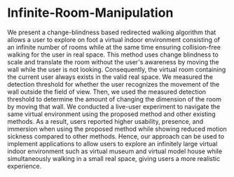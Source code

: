 # Infinite-Room-Manipulation
We present a change-blindness based redirected walking algorithm that allows a user to explore on foot a virtual indoor environment consisting of an infinite number of rooms while at the same time ensuring collision-free walking for the user in real space. This method uses change blindness to scale and translate the room without the user's awareness by moving the wall while the user is not looking. Consequently, the virtual room containing the current user always exists in the valid real space. We measured the detection threshold for whether the user recognizes the movement of the wall outside the field of view. Then, we used the measured detection threshold to determine the amount of changing the dimension of the room by moving that wall. We conducted a live-user experiment to navigate the same virtual environment using the proposed method and other existing methods. As a result, users reported higher usability, presence, and immersion when using the proposed method while showing reduced motion sickness compared to other methods. Hence, our approach can be used to implement applications to allow users to explore an infinitely large virtual indoor environment such as virtual museum and virtual model house while simultaneously walking in a small real space, giving users a more realistic experience.

